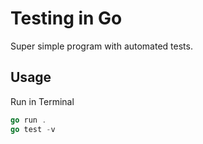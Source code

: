 # Testing in Go

Super simple program with automated tests.

## Usage

Run in Terminal

```go
go run .
go test -v  
```